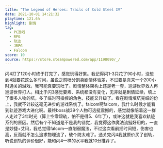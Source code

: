 ```yaml
---
title: "The Legend of Heroes: Trails of Cold Steel IV"
date: 2021-10-01 14:21:32
playtime: 121.6h
highlight: 剧情
tag:
  - PC游戏
  - RPG
  - 轨迹
  - JRPG
  - Falcom
score: 10
source: https://store.steampowered.com/app/1198090/_/
---
```

闪4打了120小时终于打完了，感觉玩得好累。我记得闪1-3只花了90小时，没想到4就要花这么多时间，虽说之前喷分割卖剧情体验差，不过要是真来一个200小时通关的游戏，我可能真要玩吐了。剧情整体架构上还是老一套，巡游世界救人再巡游世界打人。相比于闪3感觉要素、系统都没有变化，无非就是剧情延续，填上了很多人物的坑，多了临时可操控的角色，技能又升级了。看在剧情填坑完结的份上，我就不计较这毫无进步的游戏系统了。falcom啊falcom，我什么时候才能看到轨迹游戏大进化啊。最终boss战39个人物可选挺震撼的，感觉就像陪着这一群人走过了3年时光（算上空零碧轨，怕不是得5、6年了），或许这就是我喜欢轨迹系列的原因。然后有个不知道是不是我的错觉，我觉得这作魔法流挺好用的，一直是妙捷+艾玛，我总觉得falcom一直削弱魔法，不过这次看前摇时间短，伤害也高，反而就不怎么追求物理流了，破个防太难了。通关完闪4我就原价买了创轨，听说创轨的评价很好，能和闪4一样的水平我就10分推荐了。
